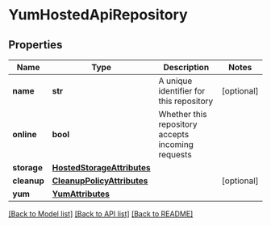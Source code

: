 # YumHostedApiRepository

## Properties
Name | Type | Description | Notes
------------ | ------------- | ------------- | -------------
**name** | **str** | A unique identifier for this repository | [optional] 
**online** | **bool** | Whether this repository accepts incoming requests | 
**storage** | [**HostedStorageAttributes**](HostedStorageAttributes.md) |  | 
**cleanup** | [**CleanupPolicyAttributes**](CleanupPolicyAttributes.md) |  | [optional] 
**yum** | [**YumAttributes**](YumAttributes.md) |  | 

[[Back to Model list]](../README.md#documentation-for-models) [[Back to API list]](../README.md#documentation-for-api-endpoints) [[Back to README]](../README.md)


